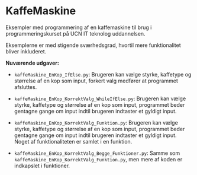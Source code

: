 # KaffeMaskine
Eksempler med programmering af en kaffemaskine til brug i programmeringskurset på UCN IT teknolog uddannelsen.

Eksemplerne er med stigende sværhedsgrad, hvortil mere funktionalitet bliver inkluderet.

**Nuværende udgaver:**
- ```kaffeMaskine_EnKop_IfElse.py```: Brugeren kan vælge styrke, kaffetype og størrelse af en kop som input, forkert valg medfører at programmet afsluttes.

- ```kaffeMaskine_EnKop_KorrektValg_WhileIfElse.py```: Brugeren kan vælge styrke, kaffetype og størrelse af en kop som input, programmet beder gentagne gange om input indtil brugeren indtaster et gyldigt input.

- ```kaffeMaskine_EnKop_KorrektValg_Funktion.py```: Brugeren kan vælge styrke, kaffetype og størrelse af en kop som input, programmet beder gentagne gange om input indtil brugeren indtaster et gyldigt input. Noget af funktionaliteten er samlet i en funktion.

- ```kaffeMaskine_EnKop_KorrektValg_Begge_Funktioner.py```: Samme som ```kaffeMaskine_EnKop_KorrektValg_Funktion.py```, men mere af koden er indkapslet i funktioner.
